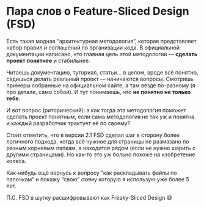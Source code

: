 # Пара слов о Feature-Sliced Design (FSD)

Есть такая модная “архитектурная методология”, которая представляет набор правил и соглашений по организации кода. В официальной документации написано, что главная цель этой методологии — **сделать проект понятнее** и стабильнее.

Читаешь документацию, туториал, статьи… в целом, вроде всё понятно, садишься делать реальный проект — начинаются вопросы. Смотришь примеры собранные на официальном сайте, а там везде по-разному (я про детали, само собой). И тут понимаешь, что **не понятно не только тебе**.

И вот вопрос (риторический): а как тогда эта методология поможет сделать проект понятным, если сама методология не так уж и понятна и каждый разработчик трактует её по своему?

Стоит отметить, что в версии 2.1 FSD сделал шаг в сторону более логичного подхода, когда всё нужное для страницы не размазано по разным корневым папкам, а находится рядом (если не нужно шарить с другими страницами). Но как-то это уж больно похоже на изобретение колеса.

Как-нибудь ещё вернусь к вопросу “как раскладывать файлы по папочкам” и покажу “свою” схему которую я использую уже более 5 лет.

П.С. FSD в шутку расшифровывают как Freaky-Sliced Design 😅
